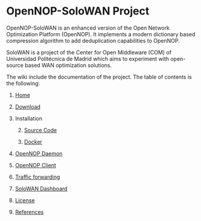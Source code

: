 # OpenNOP-SoloWAN Project

OpenNOP-SoloWAN is an enhanced version of the Open Network Optimization Platform (OpenNOP). It implements a modern dictionary based compression algorithm to add deduplication capabilities to OpenNOP. 

SoloWAN is a project of the Center for Open Middleware (COM) of Universidad Politécnica de Madrid which aims to experiment with open-source based WAN optimization solutions.

The wiki include the documentation of the project. The table of contents is the following:

1. [Home](https://github.com/centeropenmiddleware/solowan/wiki)

1. [Download](https://github.com/centeropenmiddleware/solowan/wiki/Download)

1. Installation

    2. [Source Code](https://github.com/centeropenmiddleware/solowan/wiki/Installation%20SourceCode)

    2. [Docker](https://github.com/centeropenmiddleware/solowan/wiki/Installation%20Docker)

1. [OpenNOP Daemon](https://github.com/centeropenmiddleware/solowan/wiki/OpenNOP%20Daemon)

1. [OpenNOP Client](https://github.com/centeropenmiddleware/solowan/wiki/OpenNOP%20Client)

1. [Traffic forwarding](https://github.com/centeropenmiddleware/solowan/wiki/Traffic%20forwarding)

1. [SoloWAN Dashboard](https://github.com/centeropenmiddleware/solowan-dashboard) 

1. [License](https://github.com/centeropenmiddleware/solowan/wiki/License)

1. [References](https://github.com/centeropenmiddleware/solowan/wiki/References)
